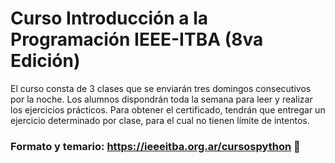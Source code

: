 # Curso Introducción a la Programación IEEE-ITBA (8va Edición)

El curso consta de 3 clases que se enviarán tres domingos consecutivos por la noche. Los alumnos dispondrán toda la semana para leer y realizar los ejercicios prácticos. Para obtener el certificado, tendrán que entregar un ejercicio determinado por clase, para el cual no tienen límite de intentos. 

### Formato y temario: https://ieeeitba.org.ar/cursospython 🚀



